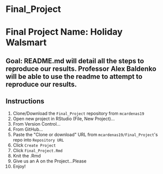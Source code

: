 # Final_Project

Final Project Name: Holiday Walsmart
================

Goal: README.md will detail all the steps to reproduce our results. Professor Alex Baldenko will be able to use the readme to attempt to reproduce our results.
----

Instructions
------------
1.  Clone/Download the `Final_Project` repository from `mcardenas19`
2.  Open new project in RStudio (File, New Project)...
3.  From Version Control...
4.  From GitHub...
5.  Paste the "Clone or download" URL from `mcardenas19/Final_Project`'s repo into `Repository URL`
6.  Click `Create Project`
7.  Click `Final_Project.Rmd`
8.  Knit the .Rmd
9.  Give us an A on the Project...Please
10. Enjoy!
